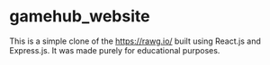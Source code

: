# gamehub_website

This is a simple clone of the https://rawg.io/ built using React.js and Express.js. It was made purely for educational purposes.